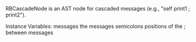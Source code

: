 RBCascadeNode is an AST node for cascaded messages (e.g., "self print1 ; print2").Instance Variables:	messages	<SequenceableCollection of: RBMessageNode>	the messages 	semicolons	<SequenceableCollection of: Integer>	positions of the ; between messages